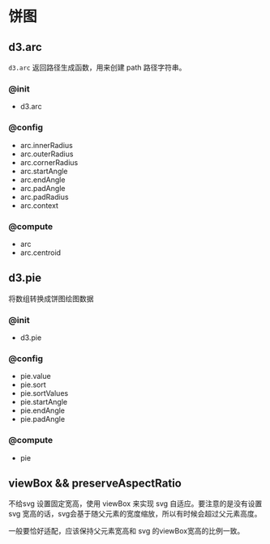 # 饼图

## d3.arc

`d3.arc` 返回路径生成函数，用来创建 path 路径字符串。

### @init
- d3.arc

### @config
- arc.innerRadius
- arc.outerRadius
- arc.cornerRadius
- arc.startAngle
- arc.endAngle
- arc.padAngle
- arc.padRadius
- arc.context

### @compute
- arc
- arc.centroid

## d3.pie
将数组转换成饼图绘图数据

### @init
- d3.pie

### @config
- pie.value
- pie.sort
- pie.sortValues
- pie.startAngle
- pie.endAngle
- pie.padAngle

### @compute
- pie

## viewBox && preserveAspectRatio

不给svg 设置固定宽高，使用 viewBox 来实现 svg 自适应。要注意的是没有设置 svg 宽高的话，svg会基于随父元素的宽度缩放，所以有时候会超过父元素高度。

一般要恰好适配，应该保持父元素宽高和 svg 的viewBox宽高的比例一致。